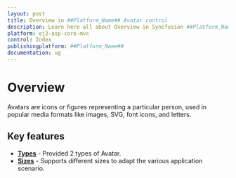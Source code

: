 ```yaml
---
layout: post
title: Overview in ##Platform_Name## Avatar control
description: Learn here all about Overview in Syncfusion ##Platform_Name## Avatar control of Syncfusion Essential JS 2 and more.
platform: ej2-asp-core-mvc
control: Index
publishingplatform: ##Platform_Name##
documentation: ug
---
```


# Overview

Avatars are icons or figures representing a particular person, used in popular media formats like images, SVG, font icons, and letters.

## Key features

* **[Types](./types)** - Provided 2 types of Avatar.
* **[Sizes](./types/#avatar-size)** - Supports different sizes to adapt the various application scenario.